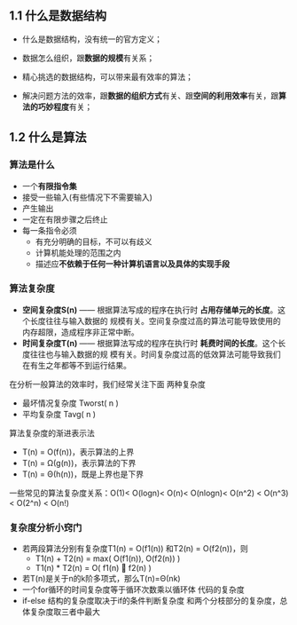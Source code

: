 ## 1.1 什么是数据结构
- 什么是数据结构，没有统一的官方定义；

- 数据怎么组织，跟**数据的规模**有关系；

- 精心挑选的数据结构，可以带来最有效率的算法；

- 解决问题方法的效率，跟**数据的组织方式**有关、跟**空间的利用效率**有关，跟**算法的巧妙程度**有关；

## 1.2 什么是算法
### 算法是什么
- 一个**有限指令集**
- 接受一些输入(有些情况下不需要输入)
- 产生输出
- 一定在有限步骤之后终止
- 每一条指令必须
  - 有充分明确的目标，不可以有歧义
  - 计算机能处理的范围之内
  - 描述应**不依赖于任何一种计算机语言以及具体的实现手段**

### 算法复杂度
- **空间复杂度S(n)** —— 根据算法写成的程序在执行时 **占用存储单元的长度**。这个长度往往与输入数据的 规模有关。空间复杂度过高的算法可能导致使用的 内存超限，造成程序非正常中断。
- **时间复杂度T(n)** —— 根据算法写成的程序在执行时 **耗费时间的长度**。这个长度往往也与输入数据的规 模有关。时间复杂度过高的低效算法可能导致我们 在有生之年都等不到运行结果。

在分析一般算法的效率时，我们经常关注下面 两种复杂度
- 最坏情况复杂度 Tworst( n )
- 平均复杂度 Tavg( n )
  
算法复杂度的渐进表示法
- T(n) = O(f(n))，表示算法的上界
- T(n) = Ω(g(n))，表示算法的下界
- T(n) = Θ(h(n))，既是上界也是下界
  
一些常见的算法复杂度关系：O(1)< O(logn)< O(n)< O(nlogn)< O(n^2) < O(n^3) < O(2^n) < O(n!)

### 复杂度分析小窍门
- 若两段算法分别有复杂度T1(n) = O(f1(n)) 和T2(n) = O(f2(n))，则
  - T1(n) + T2(n) = max( O(f1(n)), O(f2(n)) )
  - T1(n) * T2(n) = O( f1(n)  f2(n) )
- 若T(n)是关于n的k阶多项式，那么T(n)=Θ(nk)
- 一个for循环的时间复杂度等于循环次数乘以循环体
代码的复杂度
- if-else 结构的复杂度取决于if的条件判断复杂度
和两个分枝部分的复杂度，总体复杂度取三者中最大
